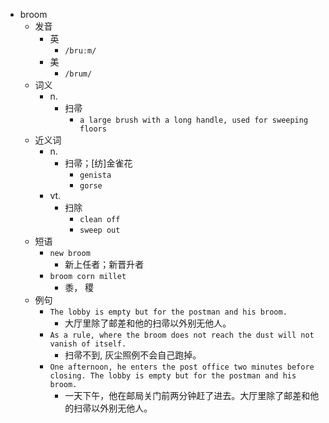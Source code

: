 - broom
  - 发音
    - 英
      - `/bruːm/`
    - 美
      - `/brum/`
  - 词义
    - n.
      - 扫帚
        - `a large brush with a long handle, used for sweeping floors`
  - 近义词
    - n.
      - 扫帚；[纺]金雀花
        - `genista`
        - `gorse`
    - vt.
      - 扫除
        - `clean off`
        - `sweep out`
  - 短语
    - `new broom`
      - 新上任者；新晋升者 
    - `broom corn millet`
      - 黍， 稷 
  - 例句
    - `The lobby is empty but for the postman and his broom.`
      - 大厅里除了邮差和他的扫帚以外别无他人。
    - `As a rule, where the broom does not reach the dust will not vanish of itself.`
      - 扫帚不到, 灰尘照例不会自己跑掉。
    - `One afternoon, he enters the post office two minutes before closing. The lobby is empty but for the postman and his broom.`
      - 一天下午，他在邮局关门前两分钟赶了进去。大厅里除了邮差和他的扫帚以外别无他人。

